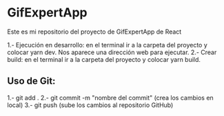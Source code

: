 # GifExpertApp

Este es mi repositorio del proyecto de GifExpertApp de React

1.- Ejecución en desarrollo: en el terminal ir a la carpeta del proyecto y colocar yarn dev. Nos aparece una dirección web para ejecutar.
2.- Crear build: en el terminal ir a la carpeta del proyecto y colocar yarn build.

Uso de Git:
-----------------------------------
1.- git add .
2.- git commit -m "nombre del commit" (crea los cambios en local)
3.- git push (sube los cambios al repositorio GitHub)
